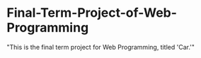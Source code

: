# Final-Term-Project-of-Web-Programming
"This is the final term project for Web Programming, titled 'Car.'"
